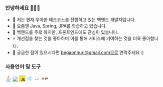 ### 안녕하세요  🙇🏻‍♂️

- 🔭 저는 현재 우아한 테크코스를 진행하고 있는 백엔드 개발자입니다.
- 🌱 요즘엔 Java, Spring, JPA를 학습하고 있습니다.
- 🤔 백엔드를 주로 하지만, 프론트엔드에도 관심이 있습니다.
- ⚡ 개선점을 찾는 것을 좋아하며 이를 통해 서비스에 기여하는 것을 더욱 좋아합니다.
- 💬 궁금한 점이 있으시다면 begaonnuri@gmail.com으로 연락주세요 :)

### 사용언어 및 도구
<code><img height="20" src="https://raw.githubusercontent.com/github/explore/80688e429a7d4ef2fca1e82350fe8e3517d3494d/topics/java/java.png"></code>
<code><img height="20" src="https://dzone.com/storage/temp/12434118-spring-boot-logo.png"></code>
<code><img height="20" src="https://raw.githubusercontent.com/github/explore/80688e429a7d4ef2fca1e82350fe8e3517d3494d/topics/javascript/javascript.png"></code>
<code><img height="20" src="https://raw.githubusercontent.com/github/explore/80688e429a7d4ef2fca1e82350fe8e3517d3494d/topics/react/react.png"></code>
<code><img height="20" src="https://raw.githubusercontent.com/github/explore/80688e429a7d4ef2fca1e82350fe8e3517d3494d/topics/mysql/mysql.png"></code>
<code><img height="20" src="https://raw.githubusercontent.com/github/explore/80688e429a7d4ef2fca1e82350fe8e3517d3494d/topics/git/git.png"></code>
